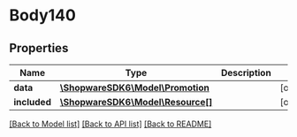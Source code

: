 # Body140

## Properties
Name | Type | Description | Notes
------------ | ------------- | ------------- | -------------
**data** | [**\ShopwareSDK6\Model\Promotion**](Promotion.md) |  | [optional] 
**included** | [**\ShopwareSDK6\Model\Resource[]**](Resource.md) |  | [optional] 

[[Back to Model list]](../../README.md#documentation-for-models) [[Back to API list]](../../README.md#documentation-for-api-endpoints) [[Back to README]](../../README.md)

